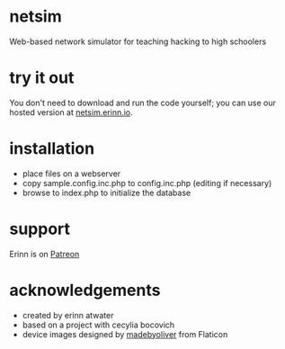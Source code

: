 # netsim
Web-based network simulator for teaching hacking to high schoolers

# try it out
You don't need to download and run the code yourself; you can use our hosted version at [netsim.erinn.io](https://netsim.erinn.io/).

# installation
- place files on a webserver
- copy sample.config.inc.php to config.inc.php (editing if necessary)
- browse to index.php to initialize the database

# support
Erinn is on [Patreon](https://www.patreon.com/errorinn)

# acknowledgements
- created by erinn atwater
- based on a project with cecylia bocovich
- device images designed by [madebyoliver](http://www.flaticon.com/authors/madebyoliver) from Flaticon 
